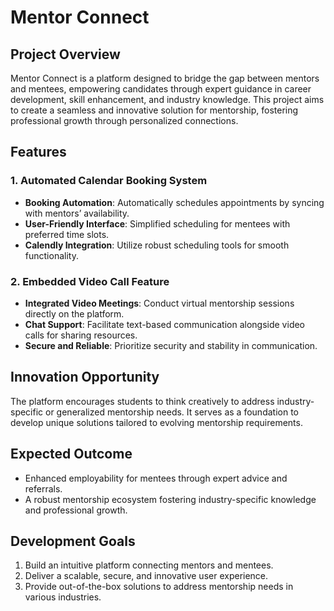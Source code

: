 # Mentor Connect 
## Project Overview  
Mentor Connect is a platform designed to bridge the gap between mentors and mentees, empowering candidates through expert guidance in career development, skill enhancement, and industry knowledge. This project aims to create a seamless and innovative solution for mentorship, fostering professional growth through personalized connections.  


## Features  

### 1. **Automated Calendar Booking System**  
- **Booking Automation**: Automatically schedules appointments by syncing with mentors’ availability.  
- **User-Friendly Interface**: Simplified scheduling for mentees with preferred time slots.  
- **Calendly Integration**: Utilize robust scheduling tools for smooth functionality.  

### 2. **Embedded Video Call Feature**  
- **Integrated Video Meetings**: Conduct virtual mentorship sessions directly on the platform.  
- **Chat Support**: Facilitate text-based communication alongside video calls for sharing resources.  
- **Secure and Reliable**: Prioritize security and stability in communication.  


## Innovation Opportunity  
The platform encourages students to think creatively to address industry-specific or generalized mentorship needs. It serves as a foundation to develop unique solutions tailored to evolving mentorship requirements.  


## Expected Outcome  
- Enhanced employability for mentees through expert advice and referrals.  
- A robust mentorship ecosystem fostering industry-specific knowledge and professional growth.  


## Development Goals  
1. Build an intuitive platform connecting mentors and mentees.  
2. Deliver a scalable, secure, and innovative user experience.  
3. Provide out-of-the-box solutions to address mentorship needs in various industries.  

